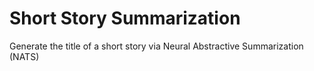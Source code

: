 # Short Story Summarization

Generate the title of a short story via Neural Abstractive Summarization (NATS)

